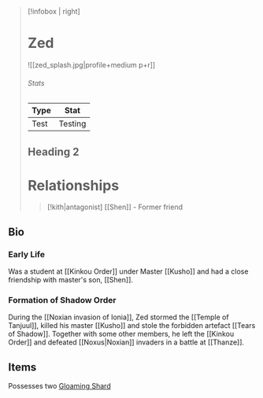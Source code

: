 > [!infobox | right]
> # Zed
> ![[zed_splash.jpg|profile+medium p+r]]
> 
> ###### Stats
> | Type | Stat |
> | ---- | ---- |
> | Test | Testing |
> ## Heading 2
> # Relationships
> > [!kith|antagonist] [[Shen]] - Former friend

## Bio
### Early Life
Was a student at [[Kinkou Order]] under Master [[Kusho]] and had a close friendship with master's son, [[Shen]].
### Formation of Shadow Order
During the [[Noxian invasion of Ionia]], Zed stormed the [[Temple of Tanjuul]], killed his master [[Kusho]] and stole the forbidden artefact [[Tears of Shadow]]. Together with some other members, he left the [[Kinkou Order]] and defeated [[Noxus|Noxian]] invaders in a battle at [[Thanze]].

## Items
Possesses two [Gloaming Shard](https://2e.aonprd.com/Equipment.aspx?ID=1058)